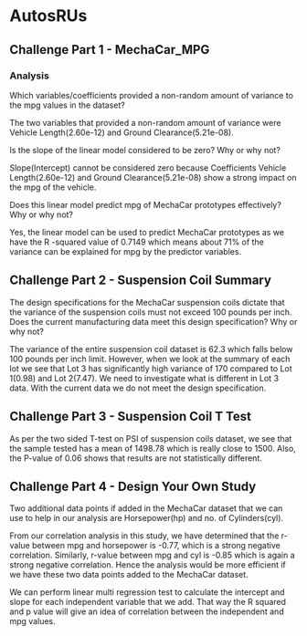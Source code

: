 # AutosRUs

## Challenge Part 1 - MechaCar_MPG
  
### Analysis
  
Which variables/coefficients provided a non-random amount of variance to the mpg values in the dataset?
  
The two variables that provided a non-random amount of variance were Vehicle Length(2.60e-12) and Ground Clearance(5.21e-08).
  
Is the slope of the linear model considered to be zero? Why or why not?
  
Slope(Intercept) cannot be considered zero because Coefficients Vehicle Length(2.60e-12) and Ground Clearance(5.21e-08) show a strong impact on the mpg of the vehicle.
  
Does this linear model predict mpg of MechaCar prototypes effectively? Why or why not?
  
Yes, the linear model can be used to predict MechaCar prototypes as we have the R -squared value of 0.7149 which means about 71% of the variance can be explained for mpg by the predictor variables.
  
## Challenge Part 2 - Suspension Coil Summary
  
The design specifications for the MechaCar suspension coils dictate that the variance of the suspension coils must not exceed 100 pounds per inch. Does the current manufacturing data meet this design specification? Why or why not?
  
The variance of the entire suspension coil dataset is 62.3 which falls below 100 pounds per inch limit. However, when we look at the summary of each lot we see that Lot 3 has significantly high variance of 170 compared to Lot 1(0.98) and Lot 2(7.47). We need to investigate what is different in Lot 3 data. With the current data we do not meet the design specification.
  
## Challenge Part 3 - Suspension Coil T Test
  
As per the two sided T-test on PSI of suspension coils dataset, we see that the sample tested has a mean of 1498.78 which is really close to 1500. Also, the P-value of 0.06 shows that results are not statistically different.

## Challenge Part 4 - Design Your Own Study
  
Two additional data points if added in the MechaCar dataset that we can use to help in our analysis are Horsepower(hp) and no. of Cylinders(cyl).
  
From our correlation analysis in this study, we have determined that the r-value between mpg and horsepower is -0.77, which is a strong negative correlation. Similarly, r-value between mpg and cyl is -0.85 which is again a strong negative correlation. Hence the analysis would be more efficient if we have these two data points added to the MechaCar dataset.
  
We can perform linear multi regression test to calculate the intercept and slope for each independent variable that we add. That way the R squared and p value will give an idea of correlation between the independent and mpg values.
